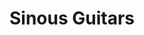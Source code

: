 ---
layout: card
category: [maker, physical]
image: /img/makers/sinous.png
img_class: black
title: Sinous Guitars
homepage: http://www.sinuousguitars.com/
---